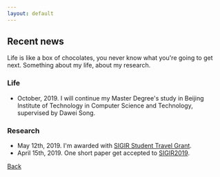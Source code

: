 ```yaml
---
layout: default
---
```


## Recent news

Life is like a box of chocolates, you never know what you're going to get next. Something about my life, about my research. 

### Life

* October, 2019. I will continue my Master Degree's study in Beijing Institute of Technology in Computer Science and Technology, supervised by Dawei Song.

### Research

* May 12th, 2019. I'm awarded with [SIGIR Student Travel Grant](http://sigir.org/general-information/travel-grants/).
* April 15th, 2019. One short paper get accepted to [SIGIR2019](http://www.sigir.org/sigir2019/program/accepted/). 


[Back](./)
